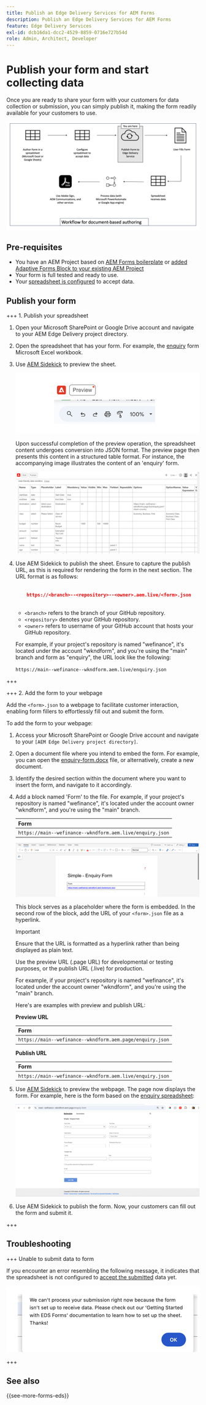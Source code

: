```yaml
---
title: Publish an Edge Delivery Services for AEM Forms 
description: Publish an Edge Delivery Services for AEM Forms 
feature: Edge Delivery Services
exl-id: dcb16da1-dcc2-4529-8859-0716e727b54d
role: Admin, Architect, Developer
---
```

# Publish your form and start collecting data

Once you are ready to share your form with your customers for data collection or submission, you can simply publish it, making the form readily available for your customers to use.

![Document-based Authoring  ecosystem](/help/edge/assets/document-based-authoring-workflow-publish-form.png)

## Pre-requisites

* You have an AEM Project based on [AEM Forms boilerplate](/help/edge/docs/forms/tutorial.md#create-a-new-aem-project-pre-configured-with-adaptive-forms-block) or [added Adaptive Forms Block to your existing AEM Project](/help/edge/docs/forms/tutorial.md#add-adaptive-forms-block-to-your-existing-aem-project) 
* Your form is full tested and ready to use. 
* Your [spreadsheet is configured](/help/edge/docs/forms/submit-forms.md) to accept data.


## Publish your form  

+++ 1. Publish your spreadsheet

1. Open your Microsoft SharePoint or Google Drive account and navigate to your AEM Edge Delivery project directory.

1. Open the spreadsheet that has your form. For example, the [enquiry](/help/edge/assets/enquiry.xlsx) form Microsoft Excel workbook. 

1. Use [AEM Sidekick](https://www.aem.live/developer/tutorial#preview-and-publish-your-content) to preview the sheet. 

    ![Use AEM Sidekick to preview the sheet](/help/edge/assets/preview-form.png)

    Upon successful completion of the preview operation, the spreadsheet content undergoes conversion into JSON format. The preview page then presents this content in a structured table format. For instance, the accompanying image illustrates the content of an 'enquiry' form.

    ![Forms Preview JSON Format](/help/edge/assets/forms-preview-json-format.png)

1. Use AEM Sidekick to publish the sheet. Ensure to capture the publish URL, as this is required for rendering the form in the next section. The URL format is as follows:


    ```JSON

        https://<branch>--<repository>--<owner>.aem.live/<form>.json
       
    ```

    * `<branch>` refers to the branch of your GitHub repository. 
    * `<repository>` denotes your GitHub repository. 
    * `<owner>` refers to username of your GitHub account that hosts your GitHub repository.

    For example, if your project's repository is named "wefinance", it's located under the account "wkndform", and you're using the "main" branch and form as "enquiry", the URL look like the following:

    `https://main--wefinance--wkndform.aem.live/enquiry.json`
    <!--(https://main--wefinance--wkndform.aem.live/enquiry.json)-->

+++

+++ 2. Add the form to your webpage

Add the `<form>.json` to a webpage to facilitate customer interaction, enabling form fillers to effortlessly fill out and submit the form.


To add the form to your webpage:

1. Access your Microsoft SharePoint or Google Drive account and navigate to your `[AEM Edge Delivery project directory]`.

1. Open a document file where you intend to embed the form. For example, you can open the [enquiry-form.docx](/help/edge/assets/enquiry-form.docx) file, or alternatively, create a new document.
 
1. Identify the desired section within the document where you want to insert the form, and navigate to it accordingly.

1. Add a block named 'Form' to the file. For example, if your project's repository is named "wefinance", it's located under the account owner "wkndform", and you're using the "main" branch.

    | Form  |
    |---|
    | `https://main--wefinance--wkndform.aem.live/enquiry.json`  |

    ![Add a block named 'Form' to the file](/help/edge/assets/enquiry-doc-to-embed-form.png)

    This block serves as a placeholder where the form is embedded. In the second row of the block, add the URL of your `<form>.json` file as a hyperlink. 
    
     >[!IMPORTANT]
     >
     >
     > Ensure that the URL is formatted as a hyperlink rather than being displayed as plain text.
    
    Use the preview URL (.page URL) for developmental or testing purposes, or the publish URL (.live) for production. 
    
    For example, if your project's repository is named "wefinance", it's located under the account owner "wkndform", and you're using the "main" branch.

    Here's are examples with preview and publish URL: 

    **Preview URL**

    | Form  |
    |---|
    | `https://main--wefinance--wkndform.aem.page/enquiry.json` |


    **Publish URL**

    | Form  |
    |---|
    | `https://main--wefinance--wkndform.aem.live/enquiry.json`  |

1. Use [AEM Sidekick](https://www.aem.live/developer/tutorial#preview-and-publish-your-content) to preview the webpage. The page now displays the form. For example, here is the form based on the [enquiry spreadsheet](/help/edge/assets/enquiry-form.docx): 


    ![A sample EDS form](/help/edge/assets/updated-form.png)

1. Use AEM Sidekick to publish the form. Now, your customers can fill out the form and submit it. 

+++ 
    
## Troubleshooting 

+++ Unable to submit data to form

If you encounter an error resembling the following message, it indicates that the spreadsheet is not configured to [accept the submitted](/help/edge/docs/forms/submit-forms.md) data yet.

![error on form submission](/help/edge/assets/form-error.png)

+++


## See also

{{see-more-forms-eds}}

